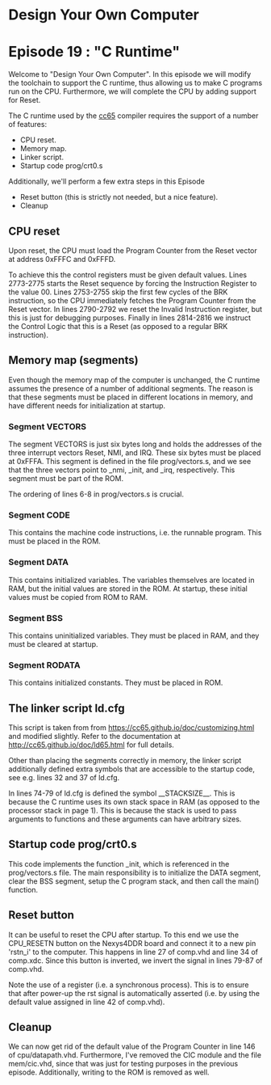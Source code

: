 # Design Your Own Computer
# Episode 19 : "C Runtime"

Welcome to "Design Your Own Computer".  In this episode we will modify the
toolchain to support the C runtime, thus allowing us to make C programs run on
the CPU. Furthermore, we will complete the CPU by adding support for Reset.

The C runtime used by the [cc65](http://cc65.github.io/doc/cc65.html) compiler
requires the support of a number of features:
* CPU reset.
* Memory map.
* Linker script.
* Startup code prog/crt0.s

Additionally, we'll perform a few extra steps in this Episode
* Reset button (this is strictly not needed, but a nice feature).
* Cleanup

## CPU reset
Upon reset, the CPU must load the Program Counter from the Reset vector at
address 0xFFFC and 0xFFFD.

To achieve this the control registers must be given default values. Lines
2773-2775 starts the Reset sequence by forcing the Instruction Register to the
value 00.  Lines 2753-2755 skip the first few cycles of the BRK instruction, so
the CPU immediately fetches the Program Counter from the Reset vector.  In
lines 2790-2792 we reset the Invalid Instruction register, but this is just for
debugging purposes. Finally in lines 2814-2816 we instruct the Control Logic
that this is a Reset (as opposed to a regular BRK instruction).

## Memory map (segments)
Even though the memory map of the computer is unchanged, the C runtime
assumes the presence of a number of additional segments. The reason is that
these segments must be placed in different locations in memory,
and have different needs for initialization at startup.

### Segment VECTORS
The segment VECTORS is just six bytes long and holds the addresses of the three
interrupt vectors Reset, NMI, and IRQ. These six bytes must be placed at 0xFFFA.
This segment is defined in the file prog/vectors.s, and we see that the three vectors
point to \_nmi, \_init, and \_irq, respectively. This segment must be part of the ROM.

The ordering of lines 6-8 in prog/vectors.s is crucial.

### Segment CODE
This contains the machine code instructions, i.e. the runnable program. This must
be placed in the ROM.

### Segment DATA
This contains initialized variables. The variables themselves are located in RAM, but
the initial values are stored in the ROM. At startup, these initial values must be
copied from ROM to RAM.

### Segment BSS
This contains uninitialized variables. They must be placed in RAM, and they must
be cleared at startup.

### Segment RODATA
This contains initialized constants. They must be placed in ROM.


## The linker script ld.cfg
This script is taken from from <https://cc65.github.io/doc/customizing.html>
and modified slightly.  Refer to the documentation at
<http://cc65.github.io/doc/ld65.html> for full details.

Other than placing the segments correctly in memory, the linker script additionally
defined extra symbols that are accessible to the startup code, see e.g.
lines 32 and 37 of ld.cfg.

In lines 74-79 of ld.cfg is defined the symbol \_\_STACKSIZE\_\_. This is
because the C runtime uses its own stack space in RAM (as opposed to the
processor stack in page 1). This is because the stack is used to pass arguments
to functions and these arguments can have arbitrary sizes.


## Startup code prog/crt0.s
This code implements the function \_init, which is referenced in the prog/vectors.s
file. The main responsibility is to initialize the DATA segment, clear the BSS segment,
setup the C program stack, and then call the main() function.


## Reset button
It can be useful to reset the CPU after startup.  To this end we use the
CPU\_RESETN button on the Nexys4DDR board and connect it to a new pin 'rstn\_i'
to the computer.  This happens in line 27 of comp.vhd and line 34 of comp.xdc.
Since this button is inverted, we invert the signal in lines 79-87 of comp.vhd.

Note the use of a register (i.e. a synchronous process). This is to ensure
that after power-up the rst signal is automatically asserted (i.e. by using
the default value assigned in line 42 of comp.vhd).

## Cleanup
We can now get rid of the default value of the Program Counter in line 146 of
cpu/datapath.vhd. Furthermore, I've removed the CIC module and the file
mem/cic.vhd, since that was just for testing purposes in the previous episode.
Additionally, writing to the ROM is removed as well.

